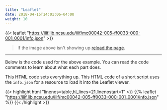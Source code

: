 ```yaml
---
title: "Leaflet"
date: 2018-04-15T14:01:06-04:00
weight: 10
---
```


{{< leaflet "https://iiif.lib.ncsu.edu/iiif/mc00042-005-ff0033-000-001_0001/info.json" >}}

> If the image above isn't showing up <a href="#" onclick="window.location.reload(true);">reload the page</a>.

---

Below is the code used for the above example. You can read the code comments to learn about what each part does.

This HTML code sets everything up. This HTML code of a short script uses the `info.json` for a resource to load it into the Leaflet viewer.

<!-- #todo:0 show the comments from the code in the leaflet highlighted version -->

{{< highlight html "linenos=table,hl_lines=21,linenostart=1" >}}
{{% leaflet "https://iiif.lib.ncsu.edu/iiif/mc00042-005-ff0033-000-001_0001/info.json" %}}
{{< /highlight >}}
